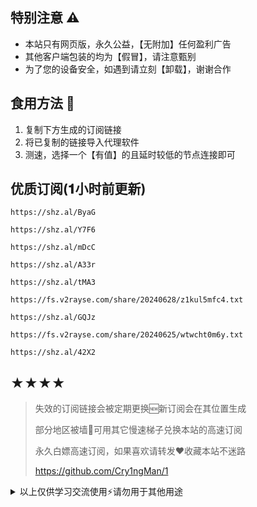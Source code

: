 ## 特别注意 ⚠️
- 本站只有网页版，永久公益，【无附加】任何盈利广告
- 其他客户端包装的均为【假冒】，请注意甄别
- 为了您的设备安全，如遇到请立刻【卸载】，谢谢合作

## 食用方法 🍖
1. 复制下方生成的订阅链接
2. 将已复制的链接导入代理软件
3. 测速，选择一个【有值】的且延时较低的节点连接即可

## 优质订阅(𝟏小时前更新)
```
https://shz.al/ByaG
```
```
https://shz.al/Y7F6
```
```
https://shz.al/mDcC
```
```
https://shz.al/A33r
```
```
https://shz.al/tMA3
```
```
https://fs.v2rayse.com/share/20240628/z1kul5mfc4.txt
```
```
https://shz.al/GQJz
```
```
https://fs.v2rayse.com/share/20240625/wtwcht0m6y.txt
```
```
https://shz.al/42X2
```

## ★★★★
> 失效的订阅链接会被定期更换🆕新订阅会在其位置生成
> 
> 部分地区被墙🚫可用其它慢速梯子兑换本站的高速订阅
>
> 永久白嫖高速订阅，如果喜欢请转发❤️收藏本站不迷路
>
> https://github.com/Cry1ngMan/1

<details>
<summary>以上仅供学习交流使用⚡️请勿用于其他用途</summary>

&nbsp;
> [![Star History Chart](https://api.star-history.com/svg?repos=Cry1ngMan/1&type=Date)](https://star-history.com/#Cry1ngMan/1&Date)

[![GitHub stars](https://img.shields.io/github/stars/Cry1ngMan/1.svg?style=social&label=Stars)](https://github.com/Cry1ngMan/1/stargazers)
<img src="https://komarev.com/ghpvc/?username=Cry1ngMan&label=Views&color=0e75b6&style=flat" alt="访问量统计" />
</details>
